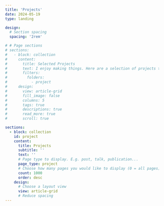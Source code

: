 ```yaml
---
title: 'Projects'
date: 2024-05-19
type: landing

design:
  # Section spacing
  spacing: '2rem'

# # Page sections
# sections:
#   - block: collection
#     content:
#       title: Selected Projects
#       text: I enjoy making things. Here are a selection of projects that I have worked on over the years.
#       filters:
#         folders:
#           - project
#     design:
#       view: article-grid
#       fill_image: false
#       columns: 5
#       tags: true
#       descriptions: true
#       read_more: true
#       scroll: true

sections:
  - block: collection
    id: project
    content:
      title: Projects
      subtitle: ''
      text: ''
      # Page type to display. E.g. post, talk, publication...
      page_type: project
      # Choose how many pages you would like to display (0 = all pages)
      count: 1000
      order: desc
    design:
      # Choose a layout view
      view: article-grid
      # Reduce spacing
---
```

